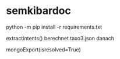 # semkibardoc

python -m pip install -r requirements.txt

extractintents() berechnet taxo3.json danach

mongoExport(isresolved=True)
